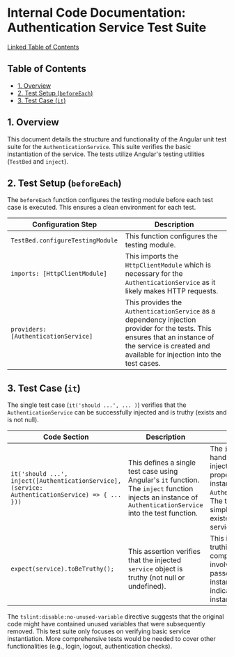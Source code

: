 # Internal Code Documentation: Authentication Service Test Suite

[Linked Table of Contents](#table-of-contents)

## Table of Contents

* [1. Overview](#overview)
* [2. Test Setup (`beforeEach`) ](#test-setup)
* [3. Test Case (`it`)](#test-case)


<a name="overview"></a>
## 1. Overview

This document details the structure and functionality of the Angular unit test suite for the `AuthenticationService`.  This suite verifies the basic instantiation of the service.  The tests utilize Angular's testing utilities (`TestBed` and `inject`).


<a name="test-setup"></a>
## 2. Test Setup (`beforeEach`)

The `beforeEach` function configures the testing module before each test case is executed.  This ensures a clean environment for each test.

| Configuration Step | Description |
|---|---|
| `TestBed.configureTestingModule` | This function configures the testing module.  |
| `imports: [HttpClientModule]` | This imports the `HttpClientModule` which is necessary for the `AuthenticationService` as it likely makes HTTP requests. |
| `providers: [AuthenticationService]` | This provides the `AuthenticationService` as a dependency injection provider for the tests. This ensures that an instance of the service is created and available for injection into the test cases. |



<a name="test-case"></a>
## 3. Test Case (`it`)

The single test case (`it('should ...', ... )`) verifies that the `AuthenticationService` can be successfully injected and is truthy (exists and is not null).

| Code Section | Description | Algorithm |
|---|---|---|
| `it('should ...', inject([AuthenticationService], (service: AuthenticationService) => { ... }))` | This defines a single test case using Angular's `it` function. The `inject` function injects an instance of `AuthenticationService` into the test function. |  The `inject` function handles dependency injection, providing a properly initialized instance of the `AuthenticationService`.  The test function then simply asserts the existence of the service. |
| `expect(service).toBeTruthy();` | This assertion verifies that the injected `service` object is truthy (not null or undefined).  | This is a simple truthiness check; no complex algorithm is involved. The test passes if the service instance exists, indicating successful instantiation. |


The `tslint:disable:no-unused-variable` directive suggests that the original code might have contained unused variables that were subsequently removed.  This test suite only focuses on verifying basic service instantiation.  More comprehensive tests would be needed to cover other functionalities (e.g., login, logout, authentication checks).
